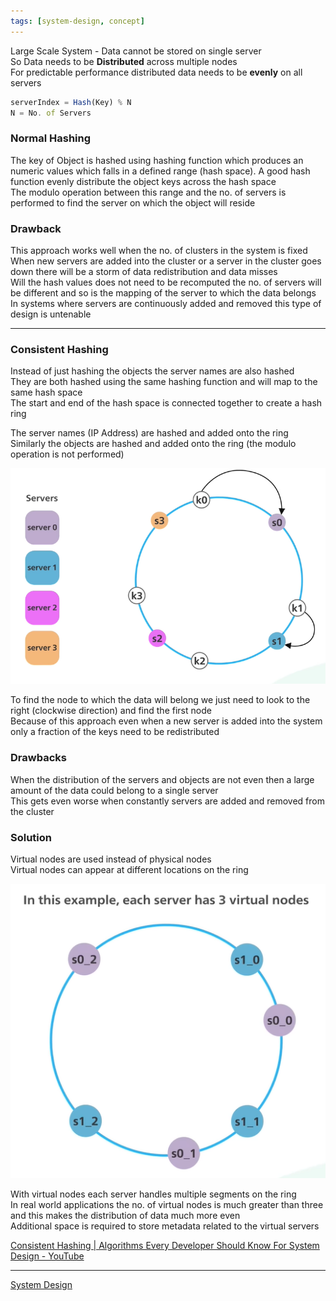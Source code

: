 ```yaml
---
tags: [system-design, concept]
---
```


Large Scale System - Data cannot be stored on single server  
So Data needs to be **Distributed** across multiple nodes  
For predictable performance distributed data needs to be **evenly** on all servers

````js
serverIndex = Hash(Key) % N
N = No. of Servers
````

### Normal Hashing

The key of Object is hashed using hashing function which produces an numeric values which falls in a defined range (hash space). A good hash function evenly distribute the object keys across the hash space  
The modulo operation between this range and the no. of servers is performed to find the server on which the object will reside

### Drawback

This approach works well when the no. of clusters in the system is fixed  
When new servers are added into the cluster or a server in the cluster goes down there will be a storm of data redistribution and data misses  
Will the hash values does not need to be recomputed the no. of servers will be different and so is the mapping of the server to which the data belongs  
In systems where servers are continuously added and removed this type of design is untenable

---

### Consistent Hashing

Instead of just hashing the objects the server names are also hashed  
They are both hashed using the same hashing function and will map to the same hash space  
The start and end of the hash space is connected together to create a hash ring

The server names (IP Address) are hashed and added onto the ring  
Similarly the objects are hashed and added onto the ring (the modulo operation is not performed)

![Consistent Hashing|450](images/consistent-hashing.png)

To find the node to which the data will belong we just need to look to the right (clockwise direction) and find the first node  
Because of this approach even when a new server is added into the system only a fraction of the keys need to be redistributed

### Drawbacks

When the distribution of the servers and objects are not even then a large amount of the data could belong to a single server  
This gets even worse when constantly servers are added and removed from the cluster

### Solution

Virtual nodes are used instead of physical nodes  
Virtual nodes can appear at different locations on the ring

![Consistent Hashing 2|350](images/consistent-hashing-2.png)

With virtual nodes each server handles multiple segments on the ring  
In real world applications the no. of virtual nodes is much greater than three and this makes the distribution of data much more even  
Additional space is required to store metadata related to the virtual servers

[Consistent Hashing | Algorithms Every Developer Should Know For System Design - YouTube](https://www.youtube.com/watch?v=UF9Iqmg94tk)

---

[System Design](System%20Design.md)

